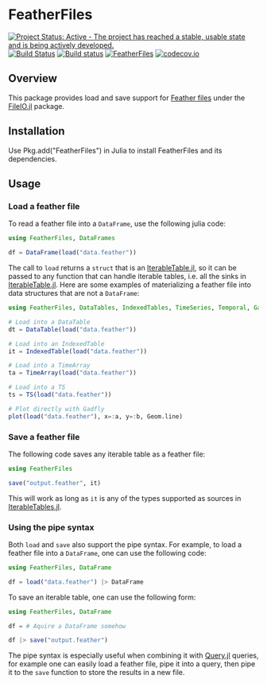 # FeatherFiles

[![Project Status: Active - The project has reached a stable, usable state and is being actively developed.](http://www.repostatus.org/badges/latest/active.svg)](http://www.repostatus.org/#active)
[![Build Status](https://travis-ci.org/davidanthoff/FeatherFiles.jl.svg?branch=master)](https://travis-ci.org/davidanthoff/FeatherFiles.jl)
[![Build status](https://ci.appveyor.com/api/projects/status/7ungvvmt6q7d9q9p/branch/master?svg=true)](https://ci.appveyor.com/project/davidanthoff/featherfiles-jl/branch/master)
[![FeatherFiles](http://pkg.julialang.org/badges/FeatherFiles_0.6.svg)](http://pkg.julialang.org/?pkg=FeatherFiles)
[![codecov.io](http://codecov.io/github/davidanthoff/FeatherFiles.jl/coverage.svg?branch=master)](http://codecov.io/github/davidanthoff/FeatherFiles.jl?branch=master)

## Overview

This package provides load and save support for [Feather files](https://github.com/wesm/feather)
under the [FileIO.jl](https://github.com/JuliaIO/FileIO.jl) package.

## Installation

Use Pkg.add("FeatherFiles") in Julia to install FeatherFiles and its dependencies.

## Usage

### Load a feather file

To read a feather file into a ``DataFrame``, use the following julia code:

````julia
using FeatherFiles, DataFrames

df = DataFrame(load("data.feather"))
````

The call to ``load`` returns a ``struct`` that is an [IterableTable.jl](https://github.com/davidanthoff/IterableTables.jl), so it can be passed to any function that can handle iterable tables, i.e. all the sinks in [IterableTable.jl](https://github.com/davidanthoff/IterableTables.jl). Here are some examples of materializing a feather file into data structures that are not a ``DataFrame``:

````julia
using FeatherFiles, DataTables, IndexedTables, TimeSeries, Temporal, Gadfly

# Load into a DataTable
dt = DataTable(load("data.feather"))

# Load into an IndexedTable
it = IndexedTable(load("data.feather"))

# Load into a TimeArray
ta = TimeArray(load("data.feather"))

# Load into a TS
ts = TS(load("data.feather"))

# Plot directly with Gadfly
plot(load("data.feather"), x=:a, y=:b, Geom.line)
````

### Save a feather file

The following code saves any iterable table as a feather file:
````julia
using FeatherFiles

save("output.feather", it)
````
This will work as long as ``it`` is any of the types supported as sources in [IterableTables.jl](https://github.com/davidanthoff/IterableTables.jl).

### Using the pipe syntax

Both ``load`` and ``save`` also support the pipe syntax. For example, to load a feather file into a ``DataFrame``, one can use the following code:

````julia
using FeatherFiles, DataFrame

df = load("data.feather") |> DataFrame
````

To save an iterable table, one can use the following form:

````julia
using FeatherFiles, DataFrame

df = # Aquire a DataFrame somehow

df |> save("output.feather")
````

The pipe syntax is especially useful when combining it with [Query.jl](https://github.com/davidanthoff/Query.jl) queries, for example one can easily load a feather file, pipe it into a query, then pipe it to the ``save`` function to store the results in a new file.
